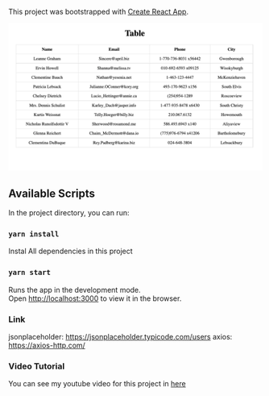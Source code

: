 This project was bootstrapped with [Create React App](https://github.com/facebook/create-react-app).

![Project Preview](./src/table.png)

## Available Scripts

In the project directory, you can run:

### `yarn install`

Instal All dependencies in this project

### `yarn start`

Runs the app in the development mode.<br />
Open [http://localhost:3000](http://localhost:3000) to view it in the browser.

### Link

jsonplaceholder: https://jsonplaceholder.typicode.com/users
axios: https://axios-http.com/

### Video Tutorial

You can see my youtube video for this project in [here](https://www.youtube.com/NerdAutodidata)